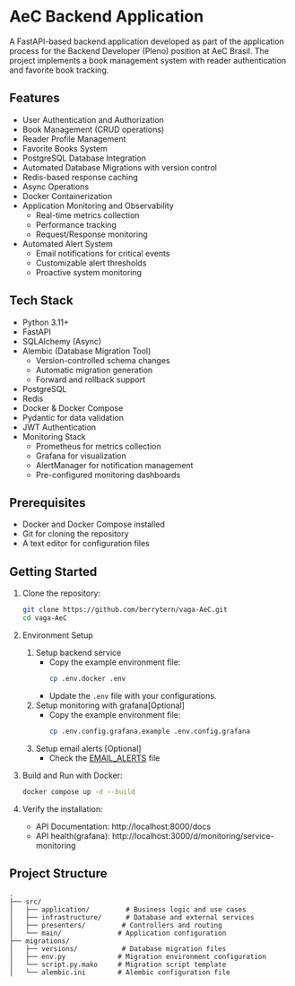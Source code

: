 # AeC Backend Application

A FastAPI-based backend application developed as part of the application process for the Backend Developer (Pleno) position at AeC Brasil. The project implements a book management system with reader authentication and favorite book tracking.

## Features

- User Authentication and Authorization
- Book Management (CRUD operations)
- Reader Profile Management
- Favorite Books System
- PostgreSQL Database Integration
- Automated Database Migrations with version control
- Redis-based response caching
- Async Operations
- Docker Containerization
- Application Monitoring and Observability
  - Real-time metrics collection
  - Performance tracking
  - Request/Response monitoring
- Automated Alert System
  - Email notifications for critical events
  - Customizable alert thresholds
  - Proactive system monitoring

## Tech Stack

- Python 3.11+
- FastAPI
- SQLAlchemy (Async)
- Alembic (Database Migration Tool)
  - Version-controlled schema changes
  - Automatic migration generation
  - Forward and rollback support
- PostgreSQL
- Redis
- Docker & Docker Compose
- Pydantic for data validation
- JWT Authentication
- Monitoring Stack
  - Prometheus for metrics collection
  - Grafana for visualization
  - AlertManager for notification management
  - Pre-configured monitoring dashboards

## Prerequisites

- Docker and Docker Compose installed
- Git for cloning the repository
- A text editor for configuration files

## Getting Started

1. Clone the repository:
   ```bash
   git clone https://github.com/berrytern/vaga-AeC.git
   cd vaga-AeC

2. Environment Setup
    1. Setup backend service
        - Copy the example environment file:
            ```sh
            cp .env.docker .env
            ```
        - Update the `.env` file with your configurations.
    2. Setup monitoring with grafana[Optional]
        - Copy the example environment file:
            ```sh
            cp .env.config.grafana.example .env.config.grafana
            ```
    3. Setup email alerts [Optional]
        - Check the [EMAIL_ALERTS](./EMAIL_ALERTS.md) file

3. Build and Run with Docker:
    ```sh
    docker compose up -d --build
    ```
4. Verify the installation:
   - API Documentation: http://localhost:8000/docs
   - API health(grafana): http://localhost:3000/d/monitoring/service-monitoring

## Project Structure
```
.
├── src/
│   ├── application/         # Business logic and use cases
│   ├── infrastructure/      # Database and external services
│   ├── presenters/         # Controllers and routing
│   └── main/              # Application configuration
├── migrations/
│   ├── versions/           # Database migration files
│   ├── env.py             # Migration environment configuration
│   └── script.py.mako     # Migration script template
│   └── alembic.ini        # Alembic configuration file
```